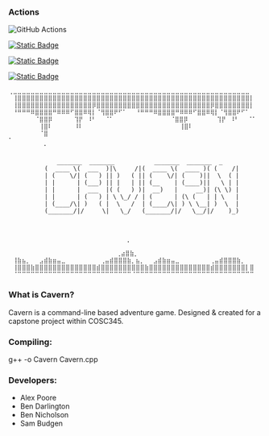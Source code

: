 ### Actions
 ![GitHub Actions](https://img.shields.io/badge/github%20actions-%232671E5.svg?style=for-the-badge&logo=githubactions&logoColor=white)

[![Static Badge](https://img.shields.io/badge/Codecov-%23F01F7A?style=plastic&logo=codecov&logoColor=white&labelColor=grey)](https://app.codecov.io/gh/CCP-Game/game)

[![Static Badge](https://img.shields.io/badge/Codacy-%23222F29?style=plastic&logo=codacy&logoColor=white&labelColor=grey)](https://app.codacy.com/organizations/gh/CCP-Game/dashboard)

[![Static Badge](https://img.shields.io/badge/Doxygen-%232C4AA8?style=plastic&logo=doxygen&logoColor=white&labelColor=grey)](https://codedocs.xyz/CCP-Game/game/index.html)
 
 ```
⢀⣀⣀⣀⣀⣀⣀⣀⣀⣀⣀⣀⣀⣀⣀⣀⣀⣀⣀⣀⣀⣀⣀⣀⣀⣀⣀⣀⣀⣀⣀⣀⣀⣀⣀⣀⣀⣀⣀⣀⣀⣀⣀⣀⣀⣀⣀⣀⣀⣀⣀⣀⣀⣀⣀		
⠀⢸⣿⣿⣿⣿⣿⣿⣿⣿⣿⣿⣿⣿⣿⣿⣿⣿⣿⣿⣿⣿⣿⣿⣿⣿⣿⣿⣿⣿⣿⣿⣿⣿⣿⣿⣿⣿⣿⣿⣿⣿⣿⣿⣿⣿⣿⣿⣿⣿⣿⣿⣿⣿⣿⡇
⠀⢸⣿⣿⣿⣿⣿⣿⣿⣿⣿⣿⣿⣿⣿⣿⣿⣿⣿⡿⣿⣿⣿⣿⣿⣿⣿⣿⣿⣿⣿⣿⣿⣿⣿⣿⣿⣿⣿⣿⣿⣿⣿⣿⣿⣿⡿⣿⣿⣿⣿⣿⣿⣿⣿⡇
⠀⠘⠛⠛⠛⠿⣿⣿⣿⣿⠛⠿⠿⠿⠋⣿⣿⠿⢿⡇⠈⢻⣿⣿⠟⠋⠁⠀⠀⠘⠛⠛⠛⠿⣿⣿⣿⣿⠛⠿⠿⠿⠋⣿⣿⠿⢿⡇⠈⢻⣿⣿⠟⠋⠁
⠀⠀⠀⠀⠀⠀⠈⣿⣿⡿⠀⠀⠀⠀⠀⢹⡟⠀⠸⠃⠀⠀⠈⠁⠀⠀⠀⠀⠀⠀⠀⠀      ⠈⣿⣿⡿⠀⠀⠀⠀⠀  ⢹⡟⠀⠸⠃⠀⠀⠈⠁
⠀⠀⠀⠀⠀⠀⠀⢸⣿⠇⠀⠀⠀⠀⠀⠸⠇⠀⠀⠀⠀⠀⠀⠀⠀⠀⠀⠀⠀⠀           ⢸⣿⠇⠀⠀⠀⠀⠀ 
⠀⠀⠀⠀⠀⠀⠀⠈⣿⠀⠀⠀⠀⠀⠀⠀⠀⠀⠀⠀⠀⠀⠀⠀⠀⠀⠀⠀⠀⠀⠀            ⠁⠀⠀⠀⠀⠀⠀⠀⠀⠀⠀⠀⠀⠀⠀⠀⠀⠀⠀
⠀⠀⠀⠀⠀⠀⠀⠀⠁                                         
⠀⠀⠀⠀⠀⠀⠀⠀⠀⠀⠀⠀⠀⠀⠀
           ⠀⠀ _______  _______           _______  _______  _       
           (  ____ \(  ___  )|\     /|(  ____ \(  ____ )( (    /|		
           | (    \/| (   ) || )   ( || (    \/| (    )||  \  ( |		
           | |      | (___) || |   | || (__    | (____)||   \ | |		
           | |      |  ___  |( (   ) )|  __)   |     __)| (\ \) |		
           | |      | (   ) | \ \_/ / | (      | (\ (   | | \   |			
           | (____/\| )   ( |  \   /  | (____/\| ) \ \__| )  \  |
           (_______/|/     \|   \_/   (_______/|/   \__/|/    )_)		
                                                      ⠀⠀⠀⠀⠀⠀⠀⠀⠀⠀⠀⠀⠀⠀⠀⠀⠀⠀⠀⠀⠀⠀⠀⠀⠀⠀⠀⠀
⠀⠀⠀⠀⠀⠀⠀⠀⠀⠀⠀⠀⠀⠀⠀⠀⠀⠀⠀⠀⠀⠀⠀⠀⠀⠀⠀⠀⠀⠀
⠀⠀⠀⠀⠀⠀⠀⠀⠀⠀⠀⠀⠀⠀⠀⠀⠀⠀⠀⠀⠀⠀⠀⠀⠀  ⢀                                 ⠀⠀⠀⠀		
⠀⠀⠀⠀⠀⠀⠀⠀⠀⠀⠀⠀⠀⠀⠀⠀⠀⠀⠀⠀⠀⠀⠀  ⢀⣴⣿⣷⡀                           
⠀⢸⣷⣦⡀⠀⠀⣠⣾⣷⣶⣤⣀⠀⠀⠀⠀⠀⠀⠀⠀⢀⣤⣾⣿⣿⣿⣷⡀⣦⡀⠀⠀⣠⣾⣷⣶⣤⣀⠀⠀⠀⠀⠀⠀⠀⢀⣤⣾⣿⣿⣿⣷⡀⠀		
⠀⢸⣿⣿⣿⣷⣿⣿⣿⣿⣿⣿⣿⣿⣿⣿⣿⣿⣿⣿⣾⣿⣿⣿⣿⣿⣿⣿⣿⣿⣿⣷⣿⣿⣿⣿⣿⣿⣿⣿⣿⣿⣿⣿⣿⣿⣾⣿⣿⣿⣿⣿⣿⣿⡇⣿⠀			
⠀⠈⠉⠉⠉⠉⠉⠉⠉⠉⠉⠉⠉⠉⠉⠉⠉⠉⠉⠉⠉⠉⠉⠉⠉⠉⠉⠉⠈⠉⠉⠉⠉⠉⠉⠉⠉⠉⠉⠉⠉⠉⠉⠉⠉⠉⠉⠉⠉⠉⠉⠉⠉⠉⠉⠉   			
```
### What is Cavern?

Cavern is a command-line based adventure game. Designed & created for a capstone project within COSC345.

### Compiling:
g++ -o Cavern Cavern.cpp

### Developers:
- Alex Poore
- Ben Darlington
- Ben Nicholson
- Sam Budgen 





